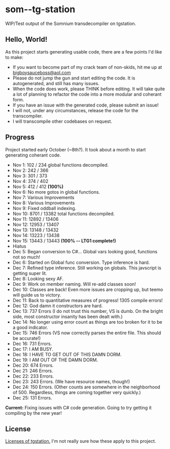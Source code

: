 # som--tg-station
WIP/Test output of the Somnium transdecompiler on tgstation.

## Hello, World!
As this project starts generating usable code, there are a few points I'd like to make:
- If you want to become part of my crack team of non-skids, hit me up at bigboysauceboss@aol.com
- Please do not jump the gun and start editing the code. It is autogenerated, and still has many issues.
- When the code does work, please THINK before editing. It will take quite a lot of planning to refactor the code into a more modular and coherant form.
- If you have an issue with the generated code, please submit an issue!
- I will not, under any circumstances, release the code for the transcompiler.
- I will transcompile other codebases on request.

## Progress
Project started early October (~8th?). It took about a month to start generating coherant code.

- Nov 1: 102 / 234 global functions decompiled.
- Nov 2: 242 / 366
- Nov 3: 301 / 373
- Nov 4: 374 / 402
- Nov 5: 412 / 412 **(100%)**
- Nov 6: No more gotos in global functions.
- Nov 7: Various Improvements
- Nov 8: Various Improvements
- Nov 9: Fixed oddball indexing.
- Nov 10: 8701 / 13382 total functions decompiled.
- Nov 11: 12892 / 13406
- Nov 12: 12953 / 13407
- Nov 13: 13148 / 13432
- Nov 14: 13223 / 13438
- Nov 15: 13443 / 13443 **(100% -- LTG1 complete!)**
- Hiatus
- Dec 5: Began conversion to C#... Global vars looking good, functions not so much!
- Dec 6: Started on Global func conversion. Type inference is hard.
- Dec 7: Refined type inference. Still working on globals. This javscript is getting super lit.
- Dec 8: Looking sexy AF.
- Dec 9: Work on member naming. Will re-add classes soon!
- Dec 10: Classes are back! Even more issues are cropping up, but teemo will guide us to victory.
- Dec 11: Back to quantitative measures of progress! 1305 compile errors!
- Dec 12: God damn it constructors are hard.
- Dec 13: 737 Errors (I do not trust this number, VS is dumb. On the bright side, most constructor insanity has been dealt with.)
- Dec 14: No longer using error count as things are too broken for it to be a good indicator.
- Dec 15: 746 Errors (VS now correctly parses the entire file. This should be accurate!)
- Dec 16: 731 Errors.
- Dec 17: I AM BUSY.
- Dec 18: I HAVE TO GET OUT OF THIS DAMN DORM.
- Dec 19: I AM OUT OF THE DAMN DORM.
- Dec 20: 674 Errors.
- Dec 21: 246 Errors.
- Dec 22: 233 Errors.
- Dec 23: 243 Errors. (We have resource names, though!)
- Dec 24: 150 Errors. (Other counts are somewhere in the neighborhood of 500. Regardless, things are coming together very quickly.)
- Dec 25: 131 Errors.

**Current:** Fixing issues with C# code generation. Going to try getting it compiling by the new year!

## License
[Licenses of tgstation.](https://github.com/somnium13/-tg-station#license) I'm not really sure how these apply to this project.
